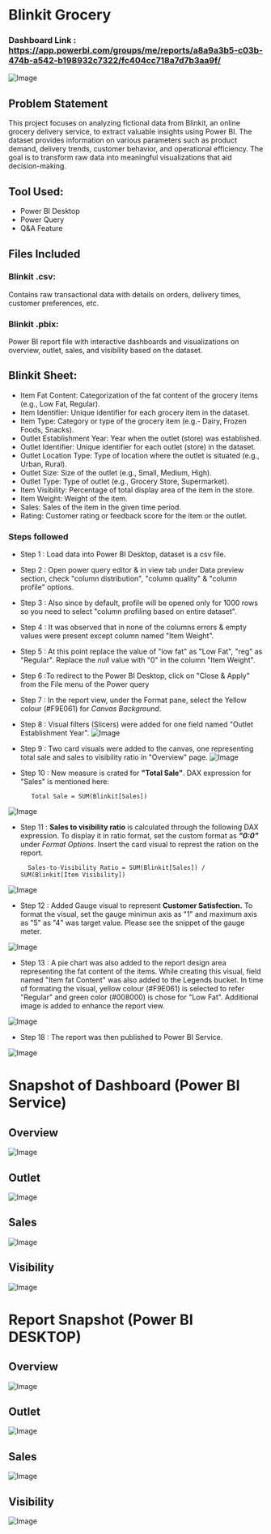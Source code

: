 # Blinkit Grocery

### Dashboard Link : https://app.powerbi.com/groups/me/reports/a8a9a3b5-c03b-474b-a542-b198932c7322/fc404cc718a7d7b3aa9f/

![Image](https://github.com/user-attachments/assets/6b735b13-1fa7-4642-91bc-9772dcbc88de)

## Problem Statement

This project focuses on analyzing fictional data from Blinkit, an online grocery delivery service, to extract valuable insights using Power BI. The dataset provides information on various parameters such as product demand, delivery trends, customer behavior, and operational efficiency. The goal is to transform raw data into meaningful visualizations that aid decision-making.

## Tool Used:
- Power BI Desktop
- Power Query
- Q&A Feature

## Files Included

### Blinkit .csv: 
Contains raw transactional data with details on orders, delivery times, customer preferences, etc.

### Blinkit .pbix: 
Power BI report file with interactive dashboards and visualizations on overview, outlet, sales, and visibility based on the dataset. 

## Blinkit Sheet:
- Item Fat Content: Categorization of the fat content of the grocery items (e.g., Low Fat, Regular).
- Item Identifier: Unique identifier for each grocery item in the dataset.
- Item Type: Category or type of the grocery item (e.g.- Dairy, Frozen Foods, Snacks).
- Outlet Establishment Year: Year when the outlet (store) was established.
- Outlet Identifier: Unique identifier for each outlet (store) in the dataset.
- Outlet Location Type: Type of location where the outlet is situated (e.g., Urban, Rural).
- Outlet Size: Size of the outlet (e.g., Small, Medium, High).
- Outlet Type: Type of outlet (e.g., Grocery Store, Supermarket).
- Item Visibility: Percentage of total display area of the item in the store.
- Item Weight: Weight of the item.
- Sales: Sales of the item in the given time period.
- Rating: Customer rating or feedback score for the item or the outlet.

### Steps followed 

- Step 1 : Load data into Power BI Desktop, dataset is a csv file.
- Step 2 : Open power query editor & in view tab under Data preview section, check "column distribution", "column quality" & "column profile" options.
- Step 3 : Also since by default, profile will be opened only for 1000 rows so you need to select "column profiling based on entire dataset".
- Step 4 : It was observed that in none of the columns errors & empty values were present except column named "Item Weight".
- Step 5 : At this point replace the value of "low fat" as "Low Fat", "reg" as "Regular". Replace the _null_ value with "0" in the column "Item Weight".
- Step 6 :To redirect to the Power BI Desktop, click on "Close & Apply" from the File menu of the Power query 
- Step 7 : In the report view, under the Format pane, select the Yellow colour (#F9E061) for _Canvas Background_.
- Step 8 : Visual filters (Slicers) were added for one field named "Outlet Establishment Year".
![Image](https://github.com/user-attachments/assets/23fdb3ed-1e49-43f8-a8cf-a6db265cd986)
- Step 9 : Two card visuals were added to the canvas, one representing total sale and sales to visibility ratio in "Overview" page.
![Image](https://github.com/user-attachments/assets/8cb275e2-0fcf-4161-903c-cedf95389371)
- Step 10 : New measure is crated for **"Total Sale"**. DAX expression for "Sales" is mentioned here:
       
         Total Sale = SUM(Blinkit[Sales])
![Image](https://github.com/user-attachments/assets/57c33bf4-f4e2-4fb0-abdc-aa8282b4e2ca)
- Step 11 : **Sales to visibility ratio** is calculated through the following DAX expression. To display it in ratio format, set the custom format as **_"0:0"_** under _Format Options_. Insert the card visual to represt the ration on the report.

        Sales-to-Visibility Ratio = SUM(Blinkit[Sales]) / SUM(Blinkit[Item Visibility])
![Image](https://github.com/user-attachments/assets/9ee4d58d-bc21-44a1-9200-675409c0fa5f)
- Step 12 : Added Gauge visual to represent **Customer Satisfection.** To format the visual, set the gauge minimun axis as "1" and maximum axis as "5" as "4" was target value. 
Please see the snippet of the gauge meter.

![Image](https://github.com/user-attachments/assets/f4e84f4c-9814-4bca-a33c-cd3cc8fbdb87) 
- Step 13 : A pie chart was also added to the report design area representing the fat content of the items. While creating this visual, field named "Item fat Content" was also added to the Legends bucket. In time of formating the visual, yellow colour (#F9E061) is selected to refer "Regular" and green color (#008000) is chose for "Low Fat". Additional image is added to enhance the report view.

![Image](https://github.com/user-attachments/assets/f451b1e0-0e81-48e9-b708-ac94d4ac3ab9)



 - Step 18 : The report was then published to Power BI Service.
 
![Image](https://github.com/user-attachments/assets/35503332-354c-4062-81ce-f03197ad3c9c)

# Snapshot of Dashboard (Power BI Service)

## Overview
![Image](https://github.com/user-attachments/assets/28494b99-ea03-4992-b7ee-764cdbd62cf4)
## Outlet
![Image](https://github.com/user-attachments/assets/f9206eb6-9e63-4cef-828e-04980e6d012d)
## Sales
![Image](https://github.com/user-attachments/assets/f38c197e-f792-48f2-b8f6-8a72f6be9b9b)
## Visibility
![Image](https://github.com/user-attachments/assets/38576639-7ca2-4aa3-bfc8-fd8a5b03269a)

 
 # Report Snapshot (Power BI DESKTOP)

 ## Overview
![Image](https://github.com/user-attachments/assets/6ef39721-2947-416a-9857-06b0636e05d5)
## Outlet
![Image](https://github.com/user-attachments/assets/93e3382c-002e-4dc3-980d-b475a510ccfa)
## Sales
![Image](https://github.com/user-attachments/assets/458e1587-bdf1-47e3-a26f-4d6c43e75076)
## Visibility
![Image](https://github.com/user-attachments/assets/88ad06cd-0eae-4c01-a544-8b3f9fe339e0)
